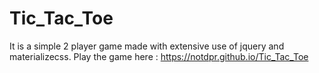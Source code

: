 # Tic_Tac_Toe
It is a simple 2 player game made with extensive use of jquery and materializecss.
Play the game here : https://notdpr.github.io/Tic_Tac_Toe

